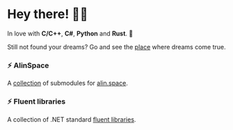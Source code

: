 # Hey there! 👋😋

In love with **C/C++**, **C#**, **Python** and **Rust**. 🥰

Still not found your dreams? Go and see the [place](https://alin.space) where dreams come true.

### ⚡ AlinSpace 

A [collection](https://github.com/onixion/AlinSpace) of submodules for [alin.space](https://alin.space).

### ⚡ Fluent libraries

A collection of .NET standard [fluent libraries](https://github.com/onixion/FluentLibraries).
